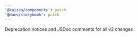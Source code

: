 ```yaml
---
'@kaizen/components': patch
'@docs/storybook': patch
---
```


Deprecation notices and JSDoc comments for all v2 changes
